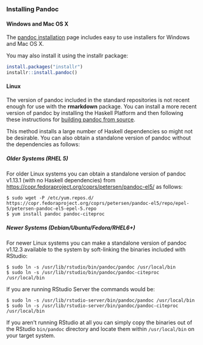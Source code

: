 
### Installing Pandoc

#### Windows and Mac OS X

The [pandoc installation](http://johnmacfarlane.net/pandoc/installing.html) page includes easy to use installers for Windows and Mac OS X.

You may also install it using the installr package:

```r
install.packages("installr")
installr::install.pandoc()
```

#### Linux

The version of pandoc included in the standard repositories is not recent enough for use with the **rmarkdown** package. You can install a more recent version of pandoc by installing the Haskell Platform and then following these instructions for [building pandoc from source](http://johnmacfarlane.net/pandoc/installing.html#all-platforms).

This method installs a large number of Haskell dependencies so might not be desirable. You can also obtain a standalone version of pandoc without the dependencies as follows:

##### Older Systems (RHEL 5)

For older Linux systems you can obtain a standalone version of pandoc v1.13.1 (with no Haskell dependencies) from <https://copr.fedoraproject.org/coprs/petersen/pandoc-el5/> as follows:

    $ sudo wget -P /etc/yum.repos.d/ https://copr.fedoraproject.org/coprs/petersen/pandoc-el5/repo/epel-5/petersen-pandoc-el5-epel-5.repo
    $ yum install pandoc pandoc-citeproc

##### Newer Systems (Debian/Ubuntu/Fedora/RHEL6+)

For newer Linux systems you can make a standalone version of pandoc v1.12.3 available to the system by soft-linking the binaries included with RStudio:

    $ sudo ln -s /usr/lib/rstudio/bin/pandoc/pandoc /usr/local/bin
    $ sudo ln -s /usr/lib/rstudio/bin/pandoc/pandoc-citeproc /usr/local/bin

If you are running RStudio Server the commands would be:

    $ sudo ln -s /usr/lib/rstudio-server/bin/pandoc/pandoc /usr/local/bin
    $ sudo ln -s /usr/lib/rstudio-server/bin/pandoc/pandoc-citeproc /usr/local/bin

If you aren't running RStudio at all you can simply copy the binaries out of the RStudio `bin/pandoc` directory and locate them within `/usr/local/bin` on your target system.
